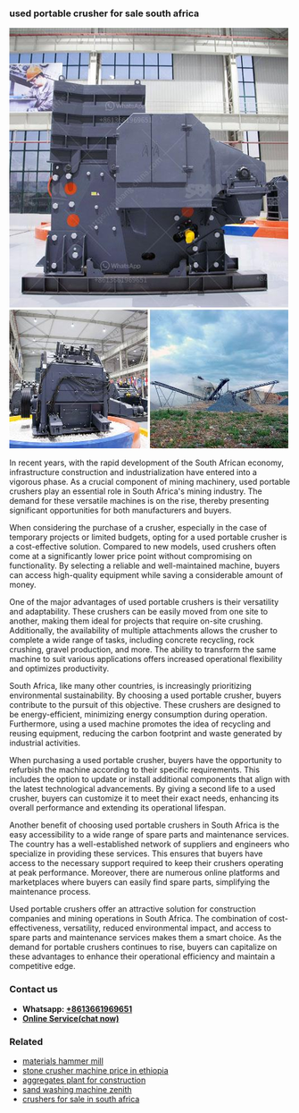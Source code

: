 <h3>used portable crusher for sale south africa</h3><img src='1708499080.jpg' alt=''><p>In recent years, with the rapid development of the South African economy, infrastructure construction and industrialization have entered into a vigorous phase. As a crucial component of mining machinery, used portable crushers play an essential role in South Africa's mining industry. The demand for these versatile machines is on the rise, thereby presenting significant opportunities for both manufacturers and buyers.</p><p>When considering the purchase of a crusher, especially in the case of temporary projects or limited budgets, opting for a used portable crusher is a cost-effective solution. Compared to new models, used crushers often come at a significantly lower price point without compromising on functionality. By selecting a reliable and well-maintained machine, buyers can access high-quality equipment while saving a considerable amount of money.</p><p>One of the major advantages of used portable crushers is their versatility and adaptability. These crushers can be easily moved from one site to another, making them ideal for projects that require on-site crushing. Additionally, the availability of multiple attachments allows the crusher to complete a wide range of tasks, including concrete recycling, rock crushing, gravel production, and more. The ability to transform the same machine to suit various applications offers increased operational flexibility and optimizes productivity.</p><p>South Africa, like many other countries, is increasingly prioritizing environmental sustainability. By choosing a used portable crusher, buyers contribute to the pursuit of this objective. These crushers are designed to be energy-efficient, minimizing energy consumption during operation. Furthermore, using a used machine promotes the idea of recycling and reusing equipment, reducing the carbon footprint and waste generated by industrial activities.</p><p>When purchasing a used portable crusher, buyers have the opportunity to refurbish the machine according to their specific requirements. This includes the option to update or install additional components that align with the latest technological advancements. By giving a second life to a used crusher, buyers can customize it to meet their exact needs, enhancing its overall performance and extending its operational lifespan.</p><p>Another benefit of choosing used portable crushers in South Africa is the easy accessibility to a wide range of spare parts and maintenance services. The country has a well-established network of suppliers and engineers who specialize in providing these services. This ensures that buyers have access to the necessary support required to keep their crushers operating at peak performance. Moreover, there are numerous online platforms and marketplaces where buyers can easily find spare parts, simplifying the maintenance process.</p><p>Used portable crushers offer an attractive solution for construction companies and mining operations in South Africa. The combination of cost-effectiveness, versatility, reduced environmental impact, and access to spare parts and maintenance services makes them a smart choice. As the demand for portable crushers continues to rise, buyers can capitalize on these advantages to enhance their operational efficiency and maintain a competitive edge.</p><h3>Contact us</h3><ul><li><strong>Whatsapp:&nbsp;<a href="https://wa.me/8613661969651">+8613661969651</a></strong></li><li><a href="https://swt.shibang-china.com/?git&amp;zhl&amp;used portable crusher for sale south africa"><strong>Online Service(chat now)</strong></a></li></ul><h3>Related</h3><ul><li><a href='materials hammer mill.md'>materials hammer mill</a></li><li><a href='stone crusher machine price in ethiopia.md'>stone crusher machine price in ethiopia</a></li><li><a href='aggregates plant for construction.md'>aggregates plant for construction</a></li><li><a href='sand washing machine zenith.md'>sand washing machine zenith</a></li><li><a href='crushers for sale in south africa.md'>crushers for sale in south africa</a></li></ul>